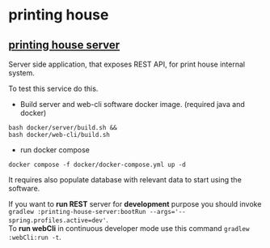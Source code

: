 # printing house

## [printing house server](./printing-house-server/README.md)

Server side application, that exposes REST API, for print house internal system.

To test this service do this.
- Build server and web-cli software docker image. (required java and docker)
```
bash docker/server/build.sh &&
bash docker/web-cli/build.sh
```
- run docker compose 
```
docker compose -f docker/docker-compose.yml up -d
```
It requires also populate database with relevant data to start using the software.

If you want to **run REST** server for **development** purpose you should invoke  
```gradlew :printing-house-server:bootRun --args='--spring.profiles.active=dev'```.  
To **run webCli** in continuous developer mode use this command
```gradlew :webCli:run -t```.